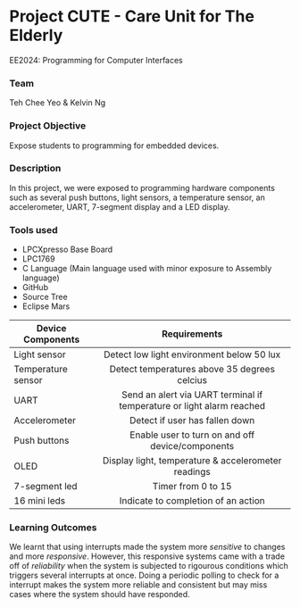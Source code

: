 # Project CUTE - Care Unit for The Elderly
EE2024: Programming for Computer Interfaces

### Team
Teh Chee Yeo & Kelvin Ng

### Project Objective 
Expose students to programming for embedded devices.

### Description 
In this project, we were exposed to programming hardware components such as several push buttons, light sensors, a temperature sensor, an accelerometer, UART, 7-segment display and a LED display. 

### Tools used
* LPCXpresso Base Board
* LPC1769
* C Language (Main language used with minor exposure to Assembly language)
* GitHub
* Source Tree
* Eclipse Mars



| Device Components  | Requirements							     							|
| -------------------|:--------------------------------------------------------------------:|	
| Light sensor       | Detect low light environment below 50 lux     						|
| Temperature sensor | Detect temperatures above 35 degrees celcius  						|
| UART               | Send an alert via UART terminal if temperature or light alarm reached|
| Accelerometer      | Detect if user has fallen down 										|
| Push buttons		 | Enable user to turn on and off device/components 					|
| OLED     			 | Display light, temperature & accelerometer readings 					| 
| 7-segment led 	 | Timer from 0 to 15 													|
| 16 mini leds 		 | Indicate to completion of an action 									|


### Learning Outcomes
We learnt that using interrupts made the system more _sensitive_ to changes and more _responsive_. However, this responsive systems came with a trade off of _reliability_ when the system is subjected to rigourous conditions which triggers several interrupts at once. 
Doing a periodic polling to check for a interrupt makes the system more reliable and consistent but may miss cases where the system should have responded.
